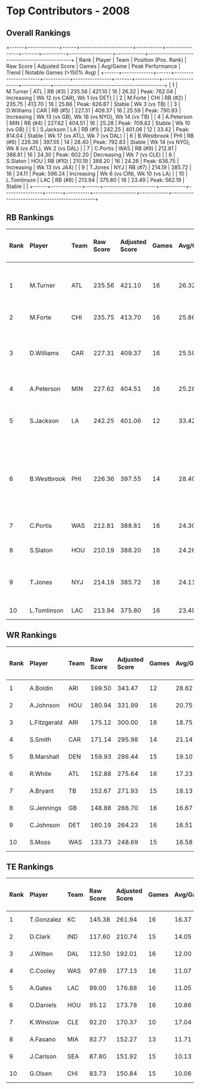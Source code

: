 # Top Contributors - 2008

## Overall Rankings

+------+-------------+------+----------------------+-----------+----------------+-------+----------+------------------+------------+----------------------------------------------+
| Rank | Player      | Team | Position (Pos. Rank) | Raw Score | Adjusted Score | Games | Avg/Game | Peak Performance | Trend      | Notable Games (>150% Avg)                    |
+------+-------------+------+----------------------+-----------+----------------+-------+----------+------------------+------------+----------------------------------------------+
| 1    | M.Turner    | ATL  | RB (#3)              | 235.56    | 421.10         | 16    | 26.32    | Peak: 762.04     | Increasing | Wk 12 (vs CAR), Wk 1 (vs DET)                |
| 2    | M.Forte     | CHI  | RB (#2)              | 235.75    | 413.70         | 16    | 25.86    | Peak: 626.87     | Stable     | Wk 3 (vs TB)                                 |
| 3    | D.Williams  | CAR  | RB (#5)              | 227.31    | 409.37         | 16    | 25.59    | Peak: 790.93     | Increasing | Wk 13 (vs GB), Wk 16 (vs NYG), Wk 14 (vs TB) |
| 4    | A.Peterson  | MIN  | RB (#4)              | 227.62    | 404.51         | 16    | 25.28    | Peak: 709.82     | Stable     | Wk 10 (vs GB)                                |
| 5    | S.Jackson   | LA   | RB (#1)              | 242.25    | 401.06         | 12    | 33.42    | Peak: 814.04     | Stable     | Wk 17 (vs ATL), Wk 7 (vs DAL)                |
| 6    | B.Westbrook | PHI  | RB (#6)              | 226.36    | 397.55         | 14    | 28.40    | Peak: 792.83     | Stable     | Wk 14 (vs NYG), Wk 8 (vs ATL), Wk 2 (vs DAL) |
| 7    | C.Portis    | WAS  | RB (#9)              | 212.81    | 388.81         | 16    | 24.30    | Peak: 602.20     | Decreasing | Wk 7 (vs CLE)                                |
| 8    | S.Slaton    | HOU  | RB (#10)             | 210.19    | 388.20         | 16    | 24.26    | Peak: 636.75     | Increasing | Wk 13 (vs JAX)                               |
| 9    | T.Jones     | NYJ  | RB (#7)              | 214.19    | 385.72         | 16    | 24.11    | Peak: 596.24     | Increasing | Wk 6 (vs CIN), Wk 10 (vs LA)                 |
| 10   | L.Tomlinson | LAC  | RB (#8)              | 213.94    | 375.80         | 16    | 23.49    | Peak: 562.19     | Stable     |                                              |
+------+-------------+------+----------------------+-----------+----------------+-------+----------+------------------+------------+----------------------------------------------+

## RB Rankings

| Rank | Player      | Team | Raw Score | Adjusted Score | Games | Avg/Game | Peak Performance | Trend      | Notable Games (>150% Avg)                    |
| :----| :-----------| :----| :---------| :--------------| :-----| :--------| :----------------| :----------| :--------------------------------------------|
| 1    | M.Turner    | ATL  | 235.56    | 421.10         | 16    | 26.32    | Peak: 762.04     | Increasing | Wk 12 (vs CAR), Wk 1 (vs DET)                |
| 2    | M.Forte     | CHI  | 235.75    | 413.70         | 16    | 25.86    | Peak: 626.87     | Stable     | Wk 3 (vs TB)                                 |
| 3    | D.Williams  | CAR  | 227.31    | 409.37         | 16    | 25.59    | Peak: 790.93     | Increasing | Wk 13 (vs GB), Wk 16 (vs NYG), Wk 14 (vs TB) |
| 4    | A.Peterson  | MIN  | 227.62    | 404.51         | 16    | 25.28    | Peak: 709.82     | Stable     | Wk 10 (vs GB)                                |
| 5    | S.Jackson   | LA   | 242.25    | 401.06         | 12    | 33.42    | Peak: 814.04     | Stable     | Wk 17 (vs ATL), Wk 7 (vs DAL)                |
| 6    | B.Westbrook | PHI  | 226.36    | 397.55         | 14    | 28.40    | Peak: 792.83     | Stable     | Wk 14 (vs NYG), Wk 8 (vs ATL), Wk 2 (vs DAL) |
| 7    | C.Portis    | WAS  | 212.81    | 388.81         | 16    | 24.30    | Peak: 602.20     | Decreasing | Wk 7 (vs CLE)                                |
| 8    | S.Slaton    | HOU  | 210.19    | 388.20         | 16    | 24.26    | Peak: 636.75     | Increasing | Wk 13 (vs JAX)                               |
| 9    | T.Jones     | NYJ  | 214.19    | 385.72         | 16    | 24.11    | Peak: 596.24     | Increasing | Wk 6 (vs CIN), Wk 10 (vs LA)                 |
| 10   | L.Tomlinson | LAC  | 213.94    | 375.80         | 16    | 23.49    | Peak: 562.19     | Stable     |                                              |

## WR Rankings

| Rank | Player       | Team | Raw Score | Adjusted Score | Games | Avg/Game | Peak Performance | Trend      | Notable Games (>150% Avg) |
| :----| :------------| :----| :---------| :--------------| :-----| :--------| :----------------| :----------| :-------------------------|
| 1    | A.Boldin     | ARI  | 199.50    | 343.47         | 12    | 28.62    | Peak: 558.68     | Decreasing |                           |
| 2    | A.Johnson    | HOU  | 180.94    | 331.99         | 16    | 20.75    | Peak: 689.37     | Stable     |                           |
| 3    | L.Fitzgerald | ARI  | 175.12    | 300.00         | 16    | 18.75    | Peak: 537.98     | Stable     |                           |
| 4    | S.Smith      | CAR  | 171.14    | 295.98         | 14    | 21.14    | Peak: 468.50     | Increasing |                           |
| 5    | B.Marshall   | DEN  | 159.93    | 286.44         | 15    | 19.10    | Peak: 698.89     | Decreasing |                           |
| 6    | R.White      | ATL  | 152.88    | 275.64         | 16    | 17.23    | Peak: 489.14     | Decreasing |                           |
| 7    | A.Bryant     | TB   | 152.67    | 271.93         | 15    | 18.13    | Peak: 669.48     | Increasing |                           |
| 8    | G.Jennings   | GB   | 148.88    | 266.70         | 16    | 16.67    | Peak: 459.91     | Decreasing |                           |
| 9    | C.Johnson    | DET  | 160.19    | 264.23         | 16    | 16.51    | Peak: 469.87     | Stable     |                           |
| 10   | S.Moss       | WAS  | 133.73    | 248.69         | 15    | 16.58    | Peak: 582.76     | Decreasing |                           |

## TE Rankings

| Rank | Player     | Team | Raw Score | Adjusted Score | Games | Avg/Game | Peak Performance | Trend      | Notable Games (>150% Avg) |
| :----| :----------| :----| :---------| :--------------| :-----| :--------| :----------------| :----------| :-------------------------|
| 1    | T.Gonzalez | KC   | 145.38    | 261.94         | 16    | 16.37    | Peak: 586.54     | Increasing |                           |
| 2    | D.Clark    | IND  | 117.60    | 210.74         | 15    | 14.05    | Peak: 553.39     | Increasing |                           |
| 3    | J.Witten   | DAL  | 112.50    | 192.01         | 16    | 12.00    | Peak: 348.39     | Decreasing |                           |
| 4    | C.Cooley   | WAS  | 97.69     | 177.13         | 16    | 11.07    | Peak: 386.94     | Decreasing |                           |
| 5    | A.Gates    | LAC  | 99.00     | 176.88         | 16    | 11.05    | Peak: 344.05     | Decreasing |                           |
| 6    | O.Daniels  | HOU  | 95.12     | 173.78         | 16    | 10.86    | Peak: 383.14     | Decreasing |                           |
| 7    | K.Winslow  | CLE  | 92.20     | 170.37         | 10    | 17.04    | Peak: 553.06     | Increasing |                           |
| 8    | A.Fasano   | MIA  | 82.77     | 152.27         | 13    | 11.71    | Peak: 377.34     | Decreasing |                           |
| 9    | J.Carlson  | SEA  | 87.80     | 151.92         | 15    | 10.13    | Peak: 332.15     | Increasing |                           |
| 10   | G.Olsen    | CHI  | 83.73     | 150.84         | 15    | 10.06    | Peak: 327.81     | Stable     |                           |

